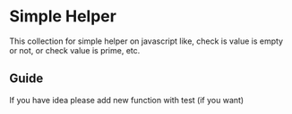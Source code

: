 # Simple Helper


This collection for simple helper on javascript like, check is value is empty or not, or check value is prime, etc.

## Guide

If you have idea please add new function with test (if you want)